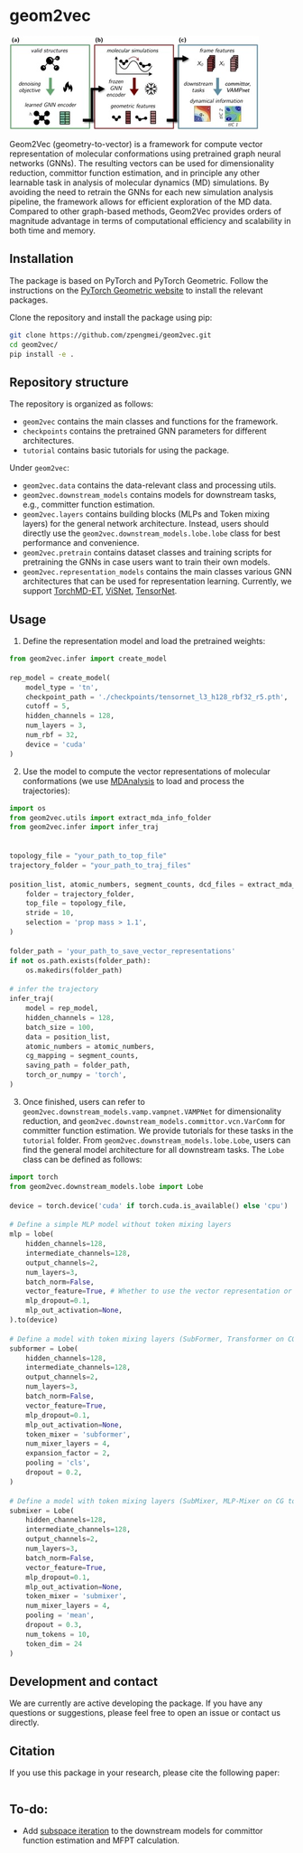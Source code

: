 # geom2vec

![scheme](figs/scheme.jpg)

Geom2Vec (geometry-to-vector) is a framework for compute vector representation of molecular conformations using 
pretrained graph neural networks (GNNs). The resulting vectors can be used for dimensionality reduction, committor
function estimation, and in principle any other learnable task in analysis of molecular dynamics (MD) simulations.
By avoiding the need to retrain the GNNs for each new simulation analysis pipeline,
the framework allows for efficient exploration of the MD data. Compared to other graph-based methods, Geom2Vec provides
orders of magnitude advantage in terms of computational efficiency and scalability in both time and memory.

## Installation
The package is based on PyTorch and PyTorch Geometric. 
Follow the instructions on 
the [PyTorch Geometric website](https://pytorch-geometric.readthedocs.io/en/latest/notes/installation.html)
to install the relevant packages.

Clone the repository and install the package using pip:

```bash
git clone https://github.com/zpengmei/geom2vec.git
cd geom2vec/
pip install -e .
```

## Repository structure

The repository is organized as follows:

- `geom2vec` contains the main classes and functions for the framework.
- `checkpoints` contains the pretrained GNN parameters for different architectures.
- `tutorial` contains basic tutorials for using the package.

Under `geom2vec`:

- `geom2vec.data` contains the data-relevant class and processing utils.
- `geom2vec.downstream_models` contains models for downstream tasks, e.g., committer function estimation.
- `geom2vec.layers` contains building blocks (MLPs and Token mixing layers) for the general network architecture.
Instead, users should directly use the `geom2vec.downstream_models.lobe.lobe` class for best performance and convenience.
- `geom2vec.pretrain` contains dataset classes and training scripts for pretraining the GNNs 
in case users want to train their own models.
- `geom2vec.representation_models` contains the main classes various GNN architectures 
that can be used for representation learning. Currently, we support [TorchMD-ET](https://github.com/torchmd/torchmd-net), 
[ViSNet](https://pytorch-geometric.readthedocs.io/en/latest/generated/torch_geometric.nn.models.ViSNet.html), [TensorNet](https://github.com/torchmd/torchmd-net).

## Usage

1. Define the representation model and load the pretrained weights:

```python
from geom2vec.infer import create_model

rep_model = create_model(
    model_type = 'tn',
    checkpoint_path = './checkpoints/tensornet_l3_h128_rbf32_r5.pth',
    cutoff = 5,
    hidden_channels = 128,
    num_layers = 3,
    num_rbf = 32,
    device = 'cuda'
)
```

2. Use the model to compute the vector representations of molecular conformations (we use [MDAnalysis](https://www.mdanalysis.org/) to load and process the trajectories):

```python
import os
from geom2vec.utils import extract_mda_info_folder
from geom2vec.infer import infer_traj


topology_file = "your_path_to_top_file"
trajectory_folder = "your_path_to_traj_files" 

position_list, atomic_numbers, segment_counts, dcd_files = extract_mda_info_folder(
    folder = trajectory_folder,
    top_file = topology_file,
    stride = 10,
    selection = 'prop mass > 1.1',
)

folder_path = 'your_path_to_save_vector_representations'
if not os.path.exists(folder_path):
    os.makedirs(folder_path)

# infer the trajectory
infer_traj(
    model = rep_model,
    hidden_channels = 128,
    batch_size = 100,
    data = position_list,
    atomic_numbers = atomic_numbers,
    cg_mapping = segment_counts, 
    saving_path = folder_path,
    torch_or_numpy = 'torch',
)
```

3. Once finished, users can refer to `geom2vec.downstream_models.vamp.vampnet.VAMPNet` for dimensionality reduction, and
`geom2vec.downstream_models.committor.vcn.VarComm` for committer function estimation. We provide tutorials for these tasks
in the `tutorial` folder. From `geom2vec.downstream_models.lobe.Lobe`, users can find the general model architecture
for all downstream tasks.
The `Lobe` class can be defined as follows:

```python
import torch
from geom2vec.downstream_models.lobe import Lobe

device = torch.device('cuda' if torch.cuda.is_available() else 'cpu')

# Define a simple MLP model without token mixing layers
mlp = lobe(
    hidden_channels=128,
    intermediate_channels=128,
    output_channels=2, 
    num_layers=3,
    batch_norm=False,
    vector_feature=True, # Whether to use the vector representation or just the scalar part
    mlp_dropout=0.1,
    mlp_out_activation=None,
).to(device)

# Define a model with token mixing layers (SubFormer, Transformer on CG tokens)
subformer = Lobe(
    hidden_channels=128,
    intermediate_channels=128,
    output_channels=2,
    num_layers=3,
    batch_norm=False,
    vector_feature=True,
    mlp_dropout=0.1,
    mlp_out_activation=None,
    token_mixer = 'subformer',
    num_mixer_layers = 4,
    expansion_factor = 2,
    pooling = 'cls',
    dropout = 0.2,
)

# Define a model with token mixing layers (SubMixer, MLP-Mixer on CG tokens)
submixer = Lobe(
    hidden_channels=128,
    intermediate_channels=128,
    output_channels=2,
    num_layers=3,
    batch_norm=False,
    vector_feature=True,
    mlp_dropout=0.1,
    mlp_out_activation=None,
    token_mixer = 'submixer',
    num_mixer_layers = 4,
    pooling = 'mean',
    dropout = 0.3,
    num_tokens = 10,
    token_dim = 24
)
```

## Development and contact
We are currently are active developing the package. If you have any questions or suggestions, please feel free to
open an issue or contact us directly.

## Citation
If you use this package in your research, please cite the following paper:
```
```

## To-do:

- Add [subspace iteration](https://github.com/dinner-group/inexact-subspace-iteration) to the downstream models for 
committor function estimation and MFPT calculation.







